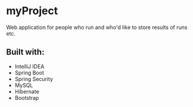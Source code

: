 # myProject
Web application for people who run and who'd like to store results of runs etc. <br>


## Built with:

- IntelliJ IDEA
- Spring Boot
- Spring Security
- MySQL
- Hibernate
- Bootstrap



